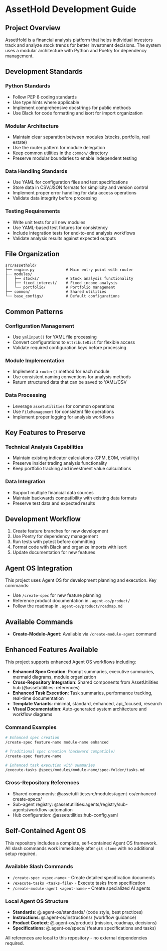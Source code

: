 # AssetHold Development Guide

## Project Overview

AssetHold is a financial analysis platform that helps individual investors track and analyze stock trends for better investment decisions. The system uses a modular architecture with Python and Poetry for dependency management.

## Development Standards

### Python Standards
- Follow PEP 8 coding standards
- Use type hints where applicable
- Implement comprehensive docstrings for public methods
- Use Black for code formatting and isort for import organization

### Modular Architecture
- Maintain clear separation between modules (stocks, portfolio, real estate)
- Use the router pattern for module delegation
- Keep common utilities in the `common/` directory
- Preserve modular boundaries to enable independent testing

### Data Handling Standards
- Use YAML for configuration files and test specifications
- Store data in CSV/JSON formats for simplicity and version control
- Implement proper error handling for data access operations
- Validate data integrity before processing

### Testing Requirements
- Write unit tests for all new modules
- Use YAML-based test fixtures for consistency
- Include integration tests for end-to-end analysis workflows
- Validate analysis results against expected outputs

## File Organization

```
src/assethold/
├── engine.py              # Main entry point with router
├── modules/
│   ├── stocks/            # Stock analysis functionality
│   ├── fixed_interest/    # Fixed income analysis
│   └── portfolio/         # Portfolio management
├── common/                # Shared utilities
└── base_configs/          # Default configurations
```

## Common Patterns

### Configuration Management
- Use `ymlInput()` for YAML file processing
- Convert configurations to `AttributeDict` for flexible access
- Validate required configuration keys before processing

### Module Implementation
- Implement a `router()` method for each module
- Use consistent naming conventions for analysis methods
- Return structured data that can be saved to YAML/CSV

### Data Processing
- Leverage `assetutilities` for common operations
- Use `FileManagement` for consistent file operations
- Implement proper logging for analysis workflows

## Key Features to Preserve

### Technical Analysis Capabilities
- Maintain existing indicator calculations (CFM, EOM, volatility)
- Preserve insider trading analysis functionality
- Keep portfolio tracking and investment value calculations

### Data Integration
- Support multiple financial data sources
- Maintain backwards compatibility with existing data formats
- Preserve test data and expected results

## Development Workflow

1. Create feature branches for new development
2. Use Poetry for dependency management
3. Run tests with pytest before committing
4. Format code with Black and organize imports with isort
5. Update documentation for new features

## Agent OS Integration

This project uses Agent OS for development planning and execution. Key commands:
- Use `/create-spec` for new feature planning
- Reference product documentation in `.agent-os/product/`
- Follow the roadmap in `.agent-os/product/roadmap.md`

## Available Commands

- **Create-Module-Agent:** Available via `/create-module-agent` command

## Enhanced Features Available

This project supports enhanced Agent OS workflows including:
- **Enhanced Spec Creation**: Prompt summaries, executive summaries, mermaid diagrams, module organization
- **Cross-Repository Integration**: Shared components from AssetUtilities hub (@assetutilities: references)
- **Enhanced Task Execution**: Task summaries, performance tracking, real-time documentation
- **Template Variants**: minimal, standard, enhanced, api_focused, research
- **Visual Documentation**: Auto-generated system architecture and workflow diagrams

### Command Examples
```bash
# Enhanced spec creation
/create-spec feature-name module-name enhanced

# Traditional spec creation (backward compatible)  
/create-spec feature-name

# Enhanced task execution with summaries
/execute-tasks @specs/modules/module-name/spec-folder/tasks.md
```

### Cross-Repository References
- Shared components: @assetutilities:src/modules/agent-os/enhanced-create-specs/
- Sub-agent registry: @assetutilities:agents/registry/sub-agents/workflow-automation
- Hub configuration: @assetutilities:hub-config.yaml


## Self-Contained Agent OS

This repository includes a complete, self-contained Agent OS framework. All slash commands work immediately after `git clone` with no additional setup required.

### Available Slash Commands
- `/create-spec <spec-name>` - Create detailed specification documents
- `/execute-tasks <tasks-file>` - Execute tasks from specification
- `/create-module-agent <agent-name>` - Create specialized AI agents

### Local Agent OS Structure
- **Standards**: @.agent-os/standards/ (code style, best practices)
- **Instructions**: @.agent-os/instructions/ (workflow guidance)
- **Product Context**: @.agent-os/product/ (mission, roadmap, decisions)
- **Specifications**: @.agent-os/specs/ (feature specifications and tasks)

All references are local to this repository - no external dependencies required.
